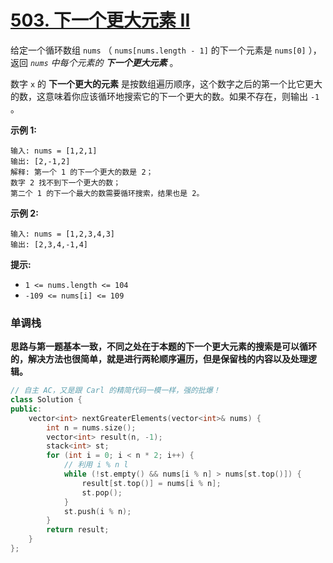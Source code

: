 # [503. 下一个更大元素 II](https://leetcode-cn.com/problems/next-greater-element-ii/)

给定一个循环数组 `nums` （ `nums[nums.length - 1]` 的下一个元素是 `nums[0]` ），返回 *`nums` 中每个元素的 **下一个更大元素*** 。

数字 `x` 的 **下一个更大的元素** 是按数组遍历顺序，这个数字之后的第一个比它更大的数，这意味着你应该循环地搜索它的下一个更大的数。如果不存在，则输出 `-1` 。

**示例 1:**

```
输入: nums = [1,2,1]
输出: [2,-1,2]
解释: 第一个 1 的下一个更大的数是 2；
数字 2 找不到下一个更大的数； 
第二个 1 的下一个最大的数需要循环搜索，结果也是 2。
```

**示例 2:**

```
输入: nums = [1,2,3,4,3]
输出: [2,3,4,-1,4]
```

**提示:**

- `1 <= nums.length <= 104`
- `-109 <= nums[i] <= 109`

### 单调栈

**思路与第一题基本一致，不同之处在于本题的下一个更大元素的搜索是可以循环的，解决方法也很简单，就是进行两轮顺序遍历，但是保留栈的内容以及处理逻辑。**

```c++
// 自主 AC，又是跟 Carl 的精简代码一模一样，强的批爆！
class Solution {
public:
    vector<int> nextGreaterElements(vector<int>& nums) {
        int n = nums.size();
        vector<int> result(n, -1);
        stack<int> st;
        for (int i = 0; i < n * 2; i++) {
            // 利用 i % n l
            while (!st.empty() && nums[i % n] > nums[st.top()]) {
                result[st.top()] = nums[i % n];
                st.pop();
            }
            st.push(i % n);
        }
        return result;
    }
};
```


